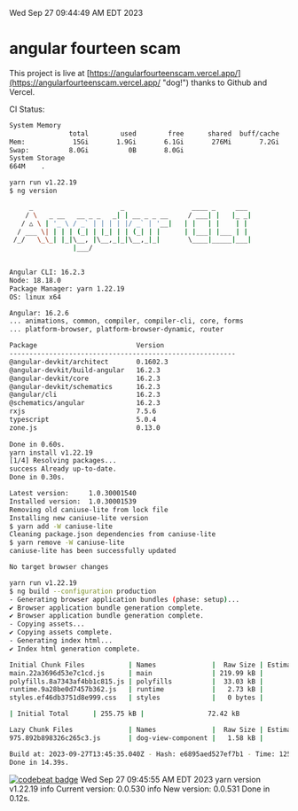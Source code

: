Wed Sep 27 09:44:49 AM EDT 2023

# angular fourteen scam


This project is live at [https://angularfourteenscam.vercel.app/](https://angularfourteenscam.vercel.app/ "dog!") thanks to Github and Vercel.

CI Status: 

```bash
System Memory
               total        used        free      shared  buff/cache   available
Mem:            15Gi       1.9Gi       6.1Gi       276Mi       7.2Gi        12Gi
Swap:          8.0Gi          0B       8.0Gi
System Storage
664M	.
```
```bash
yarn run v1.22.19
$ ng version

     _                      _                 ____ _     ___
    / \   _ __   __ _ _   _| | __ _ _ __     / ___| |   |_ _|
   / △ \ | '_ \ / _` | | | | |/ _` | '__|   | |   | |    | |
  / ___ \| | | | (_| | |_| | | (_| | |      | |___| |___ | |
 /_/   \_\_| |_|\__, |\__,_|_|\__,_|_|       \____|_____|___|
                |___/
    

Angular CLI: 16.2.3
Node: 18.18.0
Package Manager: yarn 1.22.19
OS: linux x64

Angular: 16.2.6
... animations, common, compiler, compiler-cli, core, forms
... platform-browser, platform-browser-dynamic, router

Package                         Version
---------------------------------------------------------
@angular-devkit/architect       0.1602.3
@angular-devkit/build-angular   16.2.3
@angular-devkit/core            16.2.3
@angular-devkit/schematics      16.2.3
@angular/cli                    16.2.3
@schematics/angular             16.2.3
rxjs                            7.5.6
typescript                      5.0.4
zone.js                         0.13.0
    
Done in 0.60s.
yarn install v1.22.19
[1/4] Resolving packages...
success Already up-to-date.
Done in 0.30s.
```
```bash
Latest version:     1.0.30001540
Installed version:  1.0.30001539
Removing old caniuse-lite from lock file
Installing new caniuse-lite version
$ yarn add -W caniuse-lite
Cleaning package.json dependencies from caniuse-lite
$ yarn remove -W caniuse-lite
caniuse-lite has been successfully updated

No target browser changes
```
```bash
yarn run v1.22.19
$ ng build --configuration production
- Generating browser application bundles (phase: setup)...
✔ Browser application bundle generation complete.
✔ Browser application bundle generation complete.
- Copying assets...
✔ Copying assets complete.
- Generating index html...
✔ Index html generation complete.

Initial Chunk Files           | Names              |  Raw Size | Estimated Transfer Size
main.22a3696d53e7c1cd.js      | main               | 219.99 kB |                60.48 kB
polyfills.8a7343af4bb1c815.js | polyfills          |  33.03 kB |                10.66 kB
runtime.9a28be0d7457b362.js   | runtime            |   2.73 kB |                 1.28 kB
styles.ef46db3751d8e999.css   | styles             |   0 bytes |                       -

| Initial Total      | 255.75 kB |                72.42 kB

Lazy Chunk Files              | Names              |  Raw Size | Estimated Transfer Size
975.892b898326c265c3.js       | dog-view-component |   1.58 kB |               792 bytes

Build at: 2023-09-27T13:45:35.040Z - Hash: e6895aed527ef7b1 - Time: 12520ms
Done in 14.39s.
```
[![codebeat badge](https://codebeat.co/badges/8cb3c84a-d002-4f78-98dd-3540260c751a)](https://codebeat.co/projects/github-com-kfedora-angularfourteenscam-master)
Wed Sep 27 09:45:55 AM EDT 2023
yarn version v1.22.19
info Current version: 0.0.530
info New version: 0.0.531
Done in 0.12s.
